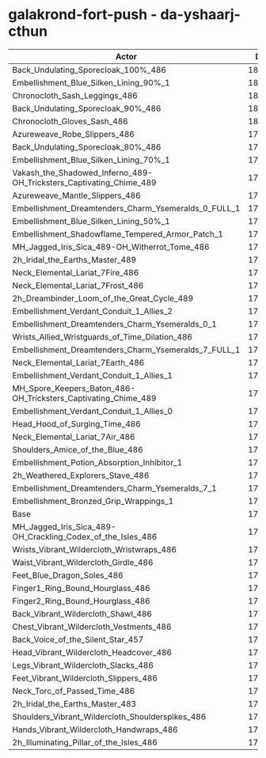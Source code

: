 # galakrond-fort-push - da-yshaarj-cthun
| Actor | DPS | Increase |
|---|:---:|:---:|
|Back_Undulating_Sporecloak_100%_486|180810|2.38%|
|Embellishment_Blue_Silken_Lining_90%_1|180809|2.38%|
|Chronocloth_Sash_Leggings_486|180509|2.21%|
|Back_Undulating_Sporecloak_90%_486|180310|2.10%|
|Chronocloth_Gloves_Sash_486|180248|2.07%|
|Azureweave_Robe_Slippers_486|179964|1.90%|
|Back_Undulating_Sporecloak_80%_486|179924|1.88%|
|Embellishment_Blue_Silken_Lining_70%_1|179839|1.83%|
|Vakash_the_Shadowed_Inferno_489-OH_Tricksters_Captivating_Chime_489|179608|1.70%|
|Azureweave_Mantle_Slippers_486|179421|1.60%|
|Embellishment_Dreamtenders_Charm_Ysemeralds_0_FULL_1|179162|1.45%|
|Embellishment_Blue_Silken_Lining_50%_1|178941|1.33%|
|Embellishment_Shadowflame_Tempered_Armor_Patch_1|178887|1.30%|
|MH_Jagged_Iris_Sica_489-OH_Witherrot_Tome_486|178788|1.24%|
|2h_Iridal_the_Earths_Master_489|178525|1.09%|
|Neck_Elemental_Lariat_7Fire_486|178468|1.06%|
|Neck_Elemental_Lariat_7Frost_486|178437|1.04%|
|2h_Dreambinder_Loom_of_the_Great_Cycle_489|178181|0.90%|
|Embellishment_Verdant_Conduit_1_Allies_2|177951|0.77%|
|Embellishment_Dreamtenders_Charm_Ysemeralds_0_1|177948|0.76%|
|Wrists_Allied_Wristguards_of_Time_Dilation_486|177942|0.76%|
|Embellishment_Dreamtenders_Charm_Ysemeralds_7_FULL_1|177899|0.74%|
|Neck_Elemental_Lariat_7Earth_486|177881|0.73%|
|Embellishment_Verdant_Conduit_1_Allies_1|177879|0.72%|
|MH_Spore_Keepers_Baton_486-OH_Tricksters_Captivating_Chime_489|177839|0.70%|
|Embellishment_Verdant_Conduit_1_Allies_0|177776|0.67%|
|Head_Hood_of_Surging_Time_486|177625|0.58%|
|Neck_Elemental_Lariat_7Air_486|177482|0.50%|
|Shoulders_Amice_of_the_Blue_486|177227|0.36%|
|Embellishment_Potion_Absorption_Inhibitor_1|176951|0.20%|
|2h_Weathered_Explorers_Stave_486|176878|0.16%|
|Embellishment_Dreamtenders_Charm_Ysemeralds_7_1|176758|0.09%|
|Embellishment_Bronzed_Grip_Wrappings_1|176694|0.05%|
|Base|176600|0.00%|
|MH_Jagged_Iris_Sica_489-OH_Crackling_Codex_of_the_Isles_486|176297|-0.17%|
|Wrists_Vibrant_Wildercloth_Wristwraps_486|176246|-0.20%|
|Waist_Vibrant_Wildercloth_Girdle_486|176200|-0.23%|
|Feet_Blue_Dragon_Soles_486|176171|-0.24%|
|Finger1_Ring_Bound_Hourglass_486|176046|-0.31%|
|Finger2_Ring_Bound_Hourglass_486|175955|-0.37%|
|Back_Vibrant_Wildercloth_Shawl_486|175952|-0.37%|
|Chest_Vibrant_Wildercloth_Vestments_486|175908|-0.39%|
|Back_Voice_of_the_Silent_Star_457|175823|-0.44%|
|Head_Vibrant_Wildercloth_Headcover_486|175779|-0.46%|
|Legs_Vibrant_Wildercloth_Slacks_486|175713|-0.50%|
|Feet_Vibrant_Wildercloth_Slippers_486|175685|-0.52%|
|Neck_Torc_of_Passed_Time_486|175669|-0.53%|
|2h_Iridal_the_Earths_Master_483|175667|-0.53%|
|Shoulders_Vibrant_Wildercloth_Shoulderspikes_486|175520|-0.61%|
|Hands_Vibrant_Wildercloth_Handwraps_486|175429|-0.66%|
|2h_Illuminating_Pillar_of_the_Isles_486|175339|-0.71%|
